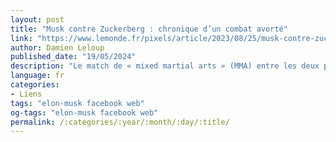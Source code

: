 ```yaml
---
layout: post
title: "Musk contre Zuckerberg : chronique d’un combat avorté"
link: "https://www.lemonde.fr/pixels/article/2023/08/25/musk-contre-zuckerberg-chronique-d-un-combat-avorte_6186498_4408996.html"
author: Damien Leloup
published_date: "19/05/2024"
description: "Le match de « mixed martial arts » (MMA) entre les deux patrons américains aurait pu avoir lieu ce 26 août. Mais le fondateur de Tesla n’a cessé de reculer et le PDG de Meta, à sa manière, remporte une victoire en forme de K.-O. technique."
language: fr
categories:
- Liens
tags: "elon-musk facebook web"
og-tags: "elon-musk facebook web"
permalink: /:categories/:year/:month/:day/:title/
---
```

